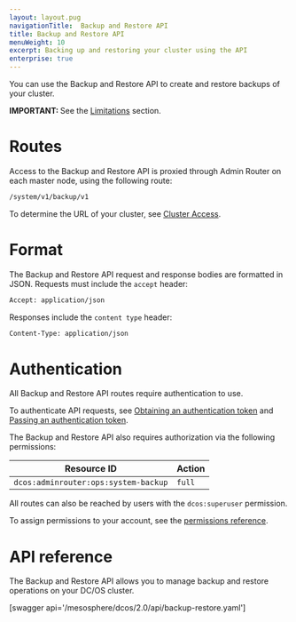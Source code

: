 ```yaml
---
layout: layout.pug
navigationTitle:  Backup and Restore API
title: Backup and Restore API
menuWeight: 10
excerpt: Backing up and restoring your cluster using the API
enterprise: true
---
```


You can use the Backup and Restore API to create and restore backups of your cluster.

<p class="message--important"><strong>IMPORTANT: </strong>See the <a href="/mesosphere/dcos/latest/administering-clusters/backup-and-restore/#limitations">Limitations</a> section.</p>


# Routes

Access to the Backup and Restore API is proxied through Admin Router on each master node, using the following route:

```bash
/system/v1/backup/v1
```

To determine the URL of your cluster, see [Cluster Access](/mesosphere/dcos/latest/api/access/).

# Format

The Backup and Restore API request and response bodies are formatted in JSON. Requests must include the `accept` header:

```bash
Accept: application/json
```

Responses include the `content type` header:

```sh
Content-Type: application/json
```

# Authentication

All Backup and Restore API routes require authentication to use.

To authenticate API requests, see [Obtaining an authentication token](/mesosphere/dcos/latest/security/ent/iam-api/#obtaining-an-authentication-token) and [Passing an authentication token](/mesosphere/dcos/latest/security/ent/iam-api/#passing-an-authentication-token).

The Backup and Restore API also requires authorization via the following permissions:

| Resource ID | Action |
|-------------|--------|
| `dcos:adminrouter:ops:system-backup` | `full` |

All routes can also be reached by users with the `dcos:superuser` permission.

To assign permissions to your account, see the [permissions reference](/mesosphere/dcos/latest/security/ent/perms-reference/).


# API reference

The Backup and Restore API allows you to manage backup and restore operations on your DC/OS cluster.

[swagger api='/mesosphere/dcos/2.0/api/backup-restore.yaml']
